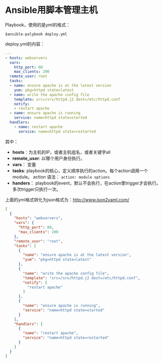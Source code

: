 # Ansible用脚本管理主机

Playbook，使用的是yml的格式：


```
$ansible-palybook deploy.yml
```

deploy.yml的内容：

```yaml
---
- hosts: webservers
  vars:
    http_port: 80
    max_clients: 200
  remote_user: root
  tasks:
  - name: ensure apache is at the latest version
    yum: pkg=httpd state=latest
  - name: write the apache config file
    template: src=/srv/httpd.j2 dest=/etc/httpd.conf
    notify:
    - restart apache
  - name: ensure apache is running
    service: name=httpd state=started
  handlers:
    - name: restart apache
      service: name=httpd state=restarted

```

其中：

* **hosts**：为主机的IP，或者主机组名，或者关键字all
* **remote_user**: 以哪个用户身份执行。
* **vars**： 变量
* **tasks**: playbook的核心，定义顺序执行的action。每个action调用一个module。 action 语法： ```action: module options```
* **handers**： playbook的event，默认不会执行，在action里trigger才会执行。多次trigger只执行一次。



上面的yml格式转化为json格式为：http://www.json2yaml.com/
```json
[
  {
    "hosts": "webservers",
    "vars": {
      "http_port": 80,
      "max_clients": 200
    },
    "remote_user": "root",
    "tasks": [
      {
        "name": "ensure apache is at the latest version",
        "yum": "pkg=httpd state=latest"
      },
      {
        "name": "write the apache config file",
        "template": "src=/srv/httpd.j2 dest=/etc/httpd.conf",
        "notify": [
          "restart apache"
        ]
      },
      {
        "name": "ensure apache is running",
        "service": "name=httpd state=started"
      }
    ],
    "handlers": [
      {
        "name": "restart apache",
        "service": "name=httpd state=restarted"
      }
    ]
  }
]
```